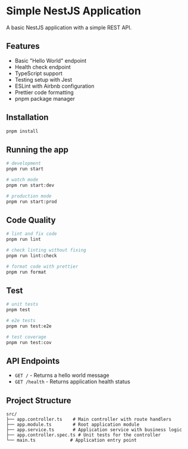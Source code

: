 # Simple NestJS Application

A basic NestJS application with a simple REST API.

## Features

- Basic "Hello World" endpoint
- Health check endpoint
- TypeScript support
- Testing setup with Jest
- ESLint with Airbnb configuration
- Prettier code formatting
- pnpm package manager

## Installation

```bash
pnpm install
```

## Running the app

```bash
# development
pnpm run start

# watch mode
pnpm run start:dev

# production mode
pnpm run start:prod
```

## Code Quality

```bash
# lint and fix code
pnpm run lint

# check linting without fixing
pnpm run lint:check

# format code with prettier
pnpm run format
```

## Test

```bash
# unit tests
pnpm test

# e2e tests
pnpm run test:e2e

# test coverage
pnpm run test:cov
```

## API Endpoints

- `GET /` - Returns a hello world message
- `GET /health` - Returns application health status

## Project Structure

```
src/
├── app.controller.ts    # Main controller with route handlers
├── app.module.ts        # Root application module
├── app.service.ts       # Application service with business logic
├── app.controller.spec.ts # Unit tests for the controller
└── main.ts             # Application entry point
```